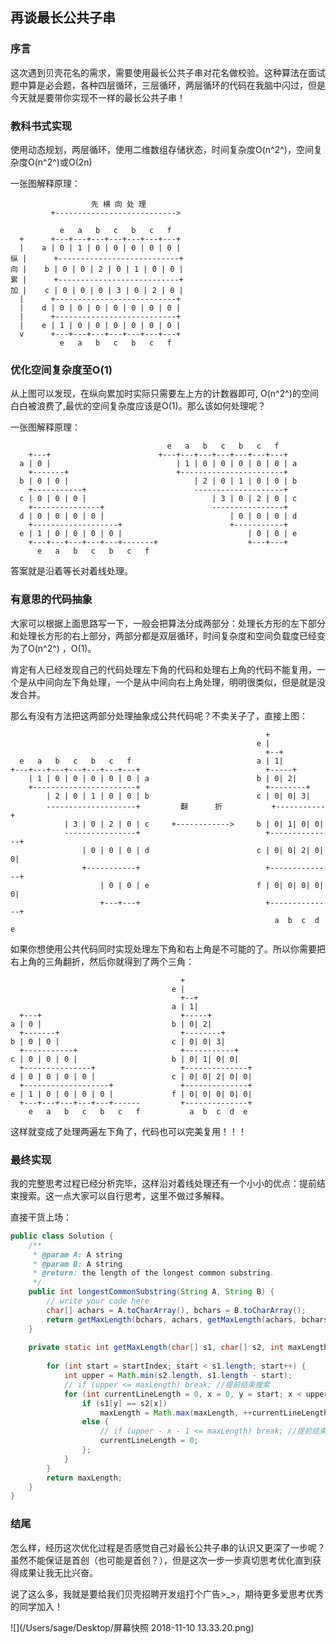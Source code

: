 ## 再谈最长公共子串

### 序言

这次遇到贝壳花名的需求，需要使用最长公共子串对花名做校验。这种算法在面试题中算是必会题，各种四层循环，三层循环，两层循环的代码在我脑中闪过，但是今天就是要带你实现不一样的最长公共子串！



### 教科书式实现

使用动态规划，两层循环，使用二维数组存储状态，时间复杂度O(n^2^)，空间复杂度O(n^2^)或O(2n)

一张图解释原理：

```
                  先 横 向 处 理
         +--------------------------->

           e   a   b   c   b   c   f
  +      +---+---+---+---+---+---+---+
  |    a | 0 | 1 | 0 | 0 | 0 | 0 | 0 |
纵 |      +---------------------------+
向 |    b | 0 | 0 | 2 | 0 | 1 | 0 | 0 |
累 |      +---------------------------+
加 |    c | 0 | 0 | 0 | 3 | 0 | 2 | 0 |
  |      +---------------------------+
  |    d | 0 | 0 | 0 | 0 | 0 | 0 | 0 |
  |      +---------------------------+
  |    e | 1 | 0 | 0 | 0 | 0 | 0 | 0 |
  v      +---+---+---+---+---+---+---+
           e   a   b   c   b   c   f
```



### 优化空间复杂度至O(1)

从上图可以发现，在纵向累加时实际只需要左上方的计数器即可, O(n^2^)的空间白白被浪费了,最优的空间复杂度应该是O(1)。那么该如何处理呢？

一张图解释原理：


                                       e   a   b   c   b   c   f
        +---+                        +---+---+---+---+---+---+---+
      a | 0 |                            | 1 | 0 | 0 | 0 | 0 | 0 | a
        +-------+                        +-----------------------+
      b | 0 | 0 |                            | 2 | 0 | 1 | 0 | 0 | b
        +-----------+                        --------------------+
      c | 0 | 0 | 0 |                            | 3 | 0 | 2 | 0 | c
        +---------------+                        ----------------+
      d | 0 | 0 | 0 | 0 |                            | 0 | 0 | 0 | d
        +-------------------+                        +-----------+
      e | 1 | 0 | 0 | 0 | 0 |                            | 0 | 0 | e
        +---+---+---+---+---+-------+                    +---+---+
          e   a   b   c   b   c   f
答案就是沿着等长对着线处理。



### 有意思的代码抽象

大家可以根据上面思路写一下，一般会把算法分成两部分：处理长方形的左下部分和处理长方形的右上部分，两部分都是双层循环，时间复杂度和空间负载度已经变为了O(n^2^) ，O(1)。

肯定有人已经发现自己的代码处理左下角的代码和处理右上角的代码不能复用，一个是从中间向左下角处理，一个是从中间向右上角处理，明明很类似，但是就是没发合并。

那么有没有方法把这两部分处理抽象成公共代码呢？不卖关子了，直接上图：

```
                                                         +
                                                       e |
                                                         +--+
  e   a   b   c   b   c   f                            a | 1|
+---+---+---+---+---+---+---+                            +-----+
    | 1 | 0 | 0 | 0 | 0 | 0 | a                        b | 0| 2|
    +-----------------------+                            +--------+
        | 2 | 0 | 1 | 0 | 0 | b                        c | 0| 0| 3|
        --------------------+         翻      折           +-----------+
            | 3 | 0 | 2 | 0 | c     +------------>     b | 0| 1| 0| 0|
            ----------------+                            +--------------+
                | 0 | 0 | 0 | d                        c | 0| 0| 2| 0| 0|
                +-----------+                            +--------------+
                    | 0 | 0 | e                        f | 0| 0| 0| 0| 0|
                    +---+---+                            +--------------+
                                                           a  b  c  d  e

```

如果你想使用公共代码同时实现处理左下角和右上角是不可能的了。所以你需要把右上角的三角翻折，然后你就得到了两个三角：

```
                                      +
                                    e |
                                      +--+
                                    a | 1|
  +---+                               +-----+
a | 0 |                             b | 0| 2|
  +-------+                           +--------+
b | 0 | 0 |                         c | 0| 0| 3|
  +-----------+                       +-----------+
c | 0 | 0 | 0 |                     b | 0| 1| 0| 0|
  +---------------+                   +--------------+
d | 0 | 0 | 0 | 0 |                 c | 0| 0| 2| 0| 0|
  +-------------------+               +--------------+
e | 1 | 0 | 0 | 0 | 0 |             f | 0| 0| 0| 0| 0|
  +---+---+---+---+---+------         +--------------+
    e   a   b   c   b   c   f           a  b  c  d  e

```

这样就变成了处理两遍左下角了，代码也可以完美复用！！！



### 最终实现

我的完整思考过程已经分析完毕，这样沿对着线处理还有一个小小的优点：提前结束搜索。这一点大家可以自行思考，这里不做过多解释。



直接干货上场：

```java
public class Solution {
    /**
     * @param A: A string
     * @param B: A string
     * @return: the length of the longest common substring.
     */
    public int longestCommonSubstring(String A, String B) {
        // write your code here
        char[] achars = A.toCharArray(), bchars = B.toCharArray();
        return getMaxLength(bchars, achars, getMaxLength(achars, bchars, 0, 0), 1);
    }
    
    private static int getMaxLength(char[] s1, char[] s2, int maxLength, int startIndex) {
        
        for (int start = startIndex; start < s1.length; start++) {
            int upper = Math.min(s2.length, s1.length - start);
            // if (upper <= maxLength) break; //提前结束搜索
            for (int currentLineLength = 0, x = 0, y = start; x < upper; x++, y++) {
                if (s1[y] == s2[x])
                    maxLength = Math.max(maxLength, ++currentLineLength);
                else {
                    // if (upper - x - 1 <= maxLength) break; //提前结束搜索
                    currentLineLength = 0;
                };
            }
        }
        return maxLength;
    }
}
```



### 结尾

怎么样，经历这次优化过程是否感觉自己对最长公共子串的认识又更深了一步呢？虽然不能保证是首创（也可能是首创？），但是这次一步一步真切思考优化直到获得成果让我无比兴奋。

说了这么多，我就是要给我们贝壳招聘开发组打个广告>_>，期待更多爱思考优秀的同学加入！

![](/Users/sage/Desktop/屏幕快照 2018-11-10 13.33.20.png)

